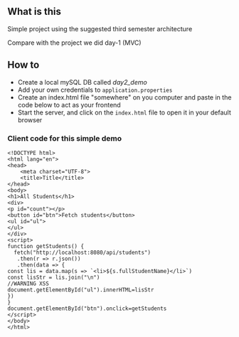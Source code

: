 ## What is this
Simple project using the suggested third semester architecture

Compare with the project we did day-1 (MVC)

## How to

- Create a local mySQL DB called *day2_demo*
- Add your own credentials to `application.properties`
- Create an index.html file "somewhere" on you computer and paste in the code below to act as your frontend
- Start the server, and click on the `index.html` file to open it in your default browser

### Client code for this simple demo
```
<!DOCTYPE html>
<html lang="en">
<head>
    <meta charset="UTF-8">
    <title>Title</title>
</head>
<body>
<h1>All Students</h1>
<div>
<p id="count"></p>
<button id="btn">Fetch students</button>
<ul id="ul">
</ul>
</div>
<script>
function getStudents() {
  fetch("http://localhost:8080/api/students")
   .then(r => r.json())
   .then(data => {
const lis = data.map(s => `<li>${s.fullStudentName}</li>`)
const lisStr = lis.join("\n")
//WARNING XSS
document.getElementById("ul").innerHTML=lisStr
})
}
document.getElementById("btn").onclick=getStudents
</script>
</body>
</html>
```
